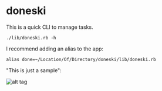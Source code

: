 # doneski

This is a quick CLI to manage tasks. 

``` ./lib/doneski.rb -h ```

I recommend adding an alias to the app:

``` alias done=~/Location/Of/Directory/doneski/lib/doneski.rb ```

"This is just a sample":

![alt tag](https://raw.github.com/chadmckenna/doneski/master/screenshot.png)
